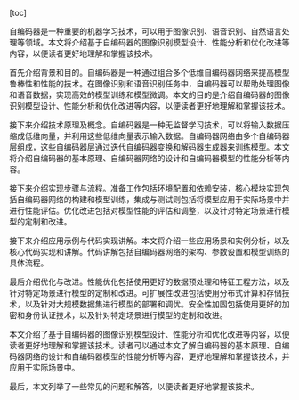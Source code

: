 
[toc]                    
                
                
自编码器是一种重要的机器学习技术，可以用于图像识别、语音识别、自然语言处理等领域。本文将介绍基于自编码器的图像识别模型设计、性能分析和优化改进等内容，以便读者更好地理解和掌握该技术。

首先介绍背景和目的。自编码器是一种通过组合多个低维自编码器网络来提高模型鲁棒性和性能的技术。在图像识别和语音识别任务中，自编码器可以帮助处理图像和语音数据，实现高效的模型训练和模型微调。本文的目的是介绍自编码器的图像识别模型设计、性能分析和优化改进等内容，以便读者更好地理解和掌握该技术。

接下来介绍技术原理及概念。自编码器是一种无监督学习技术，可以将输入数据压缩成低维向量，并利用这些低维向量表示输入数据。自编码器网络由多个自编码器层组成，这些自编码器层通过迭代自编码器变换和解码器生成器来训练模型。本文将介绍自编码器的基本原理、自编码器网络的设计和自编码器模型的性能分析等内容。

接下来介绍实现步骤与流程。准备工作包括环境配置和依赖安装，核心模块实现包括自编码器网络的构建和模型训练，集成与测试则包括将模型应用于实际场景中并进行性能评估。优化改进包括对模型性能的评估和调整，以及针对特定场景进行模型的定制和改进。

接下来介绍应用示例与代码实现讲解。本文将介绍一些应用场景和实例分析，以及核心代码实现和讲解。代码讲解包括自编码器网络的架构、参数设置和模型训练的具体流程。

最后介绍优化与改进。性能优化包括使用更好的数据预处理和特征工程方法，以及针对特定场景进行模型的定制和改进。可扩展性改进包括使用分布式计算和存储技术，以及针对大规模数据集进行模型的部署和调优。安全性加固包括使用更好的加密和身份认证技术，以及针对特定场景进行模型的定制和改进。

本文介绍了基于自编码器的图像识别模型设计、性能分析和优化改进等内容，以便读者更好地理解和掌握该技术。读者可以通过本文了解自编码器的基本原理、自编码器网络的设计和自编码器模型的性能分析等内容，更好地理解和掌握该技术，并应用于实际场景中。

最后，本文列举了一些常见的问题和解答，以便读者更好地掌握该技术。

